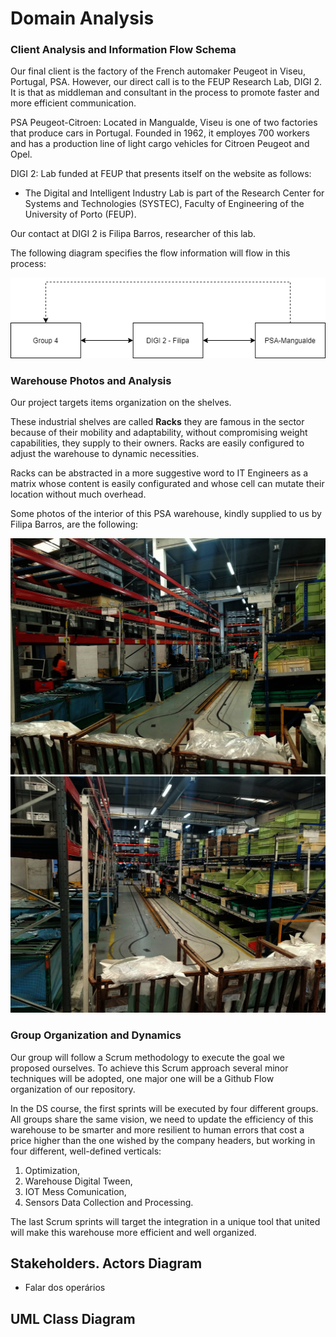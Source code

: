 # Domain Analysis

### Client Analysis and Information Flow Schema

Our final client is the factory of the French automaker Peugeot in Viseu, Portugal, PSA. However, our direct call is to the FEUP Research Lab, DIGI 2. It is that as middleman and consultant in the process to promote faster and more efficient communication.

PSA Peugeot-Citroen: Located in Mangualde, Viseu is one of two factories that produce cars in Portugal. Founded in 1962, it employes 700 workers and has a production line of light cargo vehicles for Citroen Peugeot and Opel.

DIGI 2: Lab funded at FEUP that presents itself on the website as follows:
* The Digital and Intelligent Industry Lab is part of the Research Center for Systems and Technologies (SYSTEC), Faculty of Engineering of the University of Porto (FEUP).

Our contact at DIGI 2 is Filipa Barros, researcher of this lab.

The following diagram specifies the flow information will flow in this process:

<Row style="display:flex flex-direction: row">
    <img src="assets/flow.png" style="margin:auto"/>
</Row>

### Warehouse Photos and Analysis

Our project targets items organization on the shelves.

These industrial shelves are called **Racks** they are famous in the sector because of their mobility and adaptability, without compromising weight capabilities, they supply to their owners. Racks are easily configured to adjust the warehouse to dynamic necessities.

Racks can be abstracted in a more suggestive word to IT Engineers as a matrix whose content is easily configurated and whose cell can mutate their location without much overhead. 

Some photos of the interior of this PSA warehouse, kindly supplied to us by Filipa Barros, are the following:

<Row style="display:flex flex-direction: row">
    <img src="assets/armazem1.png" style="margin:auto"/>
    <img src="assets/armazem2.png" style="margin:auto"/>
</Row>


### Group Organization and Dynamics


Our group will follow a Scrum methodology to execute the goal we proposed ourselves. To achieve this Scrum approach several minor techniques will be adopted, one major one will be a Github Flow organization of our repository.

In the DS course, the first sprints will be executed by four different groups. All groups share the same vision, we need to update the efficiency of this warehouse to be smarter and more resilient to human errors that cost a price higher than the one wished by the company headers, but working in four different, well-defined verticals:

1. Optimization,
2. Warehouse Digital Tween,
3. IOT Mess Comunication,
4. Sensors Data Collection and Processing.

The last Scrum sprints will target the integration in a unique tool that united will make this warehouse more efficient and well organized.


## Stakeholders. Actors Diagram

* Falar dos operários

## UML Class Diagram